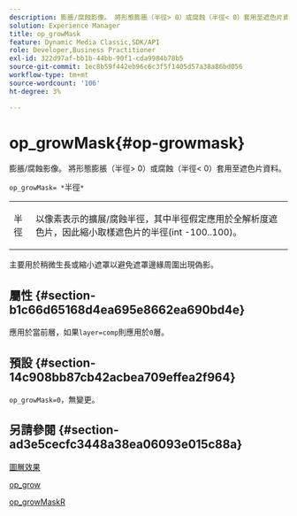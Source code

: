```yaml
---
description: 膨脹/腐蝕影像。 將形態膨脹（半徑> 0）或腐蝕（半徑< 0）套用至遮色片資料。
solution: Experience Manager
title: op_growMask
feature: Dynamic Media Classic,SDK/API
role: Developer,Business Practitioner
exl-id: 322d97af-bb1b-44bb-90f1-cda9984b78b5
source-git-commit: 1ec8b59f442eb96c6c3f5f1405d57a38a86bd056
workflow-type: tm+mt
source-wordcount: '106'
ht-degree: 3%

---
```


# op_growMask{#op-growmask}

膨脹/腐蝕影像。 將形態膨脹（半徑> 0）或腐蝕（半徑&lt; 0）套用至遮色片資料。

`op_growMask= *`半徑`*`

<table id="simpletable_3BAA4523D29E447FA7A4C9009B3E8344"> 
 <tr class="strow"> 
  <td class="stentry"> <p><span class="varname"> 半徑</span> </p> </td> 
  <td class="stentry"> <p>以像素表示的擴展/腐蝕半徑，其中半徑假定應用於全解析度遮色片，因此縮小取樣遮色片的半徑(int -100..100)。 </p></td> 
 </tr> 
</table>

主要用於稍微生長或縮小遮罩以避免遮罩邊緣周圍出現偽影。

## 屬性 {#section-b1c66d65168d4ea695e8662ea690bd4e}

應用於當前層，如果`layer=comp`則應用於`0`層。

## 預設 {#section-14c908bb87cb42acbea709effea2f964}

`op_growMask=0`，無變更。

## 另請參閱 {#section-ad3e5cecfc3448a38ea06093e015c88a}

[圖層效果](../../../../../is-api/http-ref/image-serving-api-ref/c-http-protocol-reference/c-syntax-and-features/r-layer-effects.md#reference-82a6b5311b3d4471ad2799adb3b2201c)

[op_grow](../../../../../is-api/http-ref/image-serving-api-ref/c-http-protocol-reference/c-command-reference/r-op-grow.md#reference-f95f3291c78c42b9a34b1b7e177e739a)

[op_growMaskR](../../../../../is-api/http-ref/image-serving-api-ref/c-http-protocol-reference/c-command-reference/r-op-growmaskr.md#reference-8092864159ae43c490821b9590d7709a)

